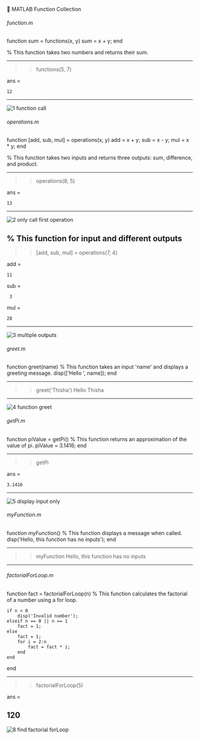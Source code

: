 📄 MATLAB Function Collection

###### function.m ##########

function sum = functions(x, y)
    sum = x + y;
end

% This function takes two numbers and returns their sum.

----------------------------------------
>> functions(5, 7)

ans =

    12
----------------------------------------

![1 function call](https://github.com/user-attachments/assets/b4917fde-6e47-473d-86f6-42b6837078c8)



###### operations.m ##########

function [add, sub, mul] = operations(x, y)
    add = x + y;
    sub = x - y;
    mul = x * y;
end

% This function takes two inputs and returns three outputs: sum, difference, and product.

----------------------------------------
>> operations(8, 5)

ans =

    13
----------------------------------------

![2 only call first operation](https://github.com/user-attachments/assets/a96ab72b-6dd6-4a04-843d-0f04a35bfe17)


% This function for input and different outputs
----------------------------------------
>> [add, sub, mul] = operations(7, 4)

add =

    11

sub =

     3

mul =

    28
----------------------------------------

![3 multiple outputs](https://github.com/user-attachments/assets/fb5b66ca-001d-499a-8f10-e91144d44dbe)


###### greet.m ##########

function greet(name)
    % This function takes an input 'name' and displays a greeting message.
    disp(['Hello ', name]);
end

----------------------------------------
>> greet('Thisha')
Hello Thisha
----------------------------------------
![4  function greet](https://github.com/user-attachments/assets/3bafbeb8-2063-4258-8c3f-df1f8a68b54c)


###### getPi.m ##########

function piValue = getPi()
    % This function returns an approximation of the value of pi.
    piValue = 3.1416;
end

----------------------------------------
>> getPi

ans =

    3.1416
----------------------------------------
![5 display input only](https://github.com/user-attachments/assets/04c24125-c913-4c4e-8c46-4f1bbf565c61)


###### myFunction.m ##########

function myFunction()
    % This function displays a message when called.
    disp('Hello, this function has no inputs');
end

----------------------------------------
>> myFunction
Hello, this function has no inputs
----------------------------------------

###### factorialForLoop.m ##########

function fact = factorialForLoop(n)
    % This function calculates the factorial of a number using a for loop.

    if n < 0
        disp('Invalid number');
    elseif n == 0 || n == 1
        fact = 1;
    else
        fact = 1;
        for i = 2:n
            fact = fact * i;
        end
    end
end

----------------------------------------
>> factorialForLoop(5)

ans =

   120
----------------------------------------

![8 find factorial forLoop](https://github.com/user-attachments/assets/e4d2e1e0-41e9-473d-b9a0-5e60f9cd996b)

